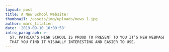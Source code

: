 ```yaml
---
layout: post
title: A New School Website!
thumbnail: /assets/img/uploads/news_1.jpg
author: marc_litalien
date: '2019-09-10 10:09:58'
intro_paragraph: >-
  ST. PATRICK’S HIGH SCHOOL IS PROUD TO PRESENT TO YOU IT’S NEW WEBPAGE. WE HOPE
  THAT YOU FIND IT VISUALLY INTERESTING AND EASIER TO USE.
---
```


